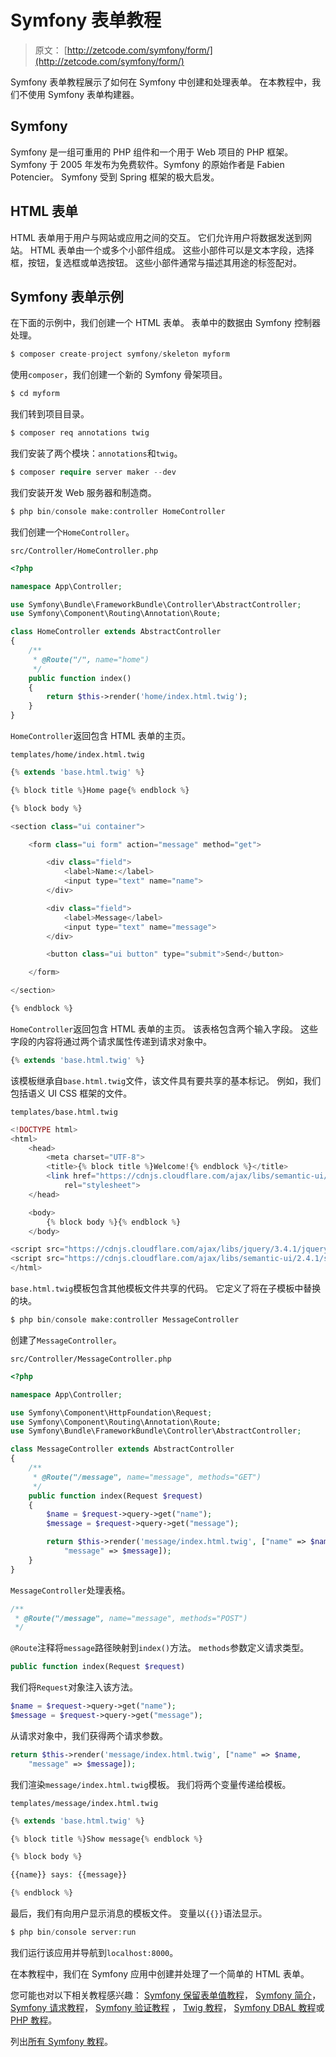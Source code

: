 # Symfony 表单教程

> 原文： [http://zetcode.com/symfony/form/](http://zetcode.com/symfony/form/)

Symfony 表单教程展示了如何在 Symfony 中创建和处理表单。 在本教程中，我们不使用 Symfony 表单构建器。

## Symfony

Symfony 是一组可重用的 PHP 组件和一个用于 Web 项目的 PHP 框架。 Symfony 于 2005 年发布为免费软件。Symfony 的原始作者是 Fabien Potencier。 Symfony 受到 Spring 框架的极大启发。

## HTML 表单

HTML 表单用于用户与网站或应用之间的交互。 它们允许用户将数据发送到网站。 HTML 表单由一个或多个小部件组成。 这些小部件可以是文本字段，选择框，按钮，复选框或单选按钮。 这些小部件通常与描述其用途的标签配对。

## Symfony 表单示例

在下面的示例中，我们创建一个 HTML 表单。 表单中的数据由 Symfony 控制器处理。

```php
$ composer create-project symfony/skeleton myform

```

使用`composer`，我们创建一个新的 Symfony 骨架项目。

```php
$ cd myform

```

我们转到项目目录。

```php
$ composer req annotations twig

```

我们安装了两个模块：`annotations`和`twig`。

```php
$ composer require server maker --dev

```

我们安装开发 Web 服务器和制造商。

```php
$ php bin/console make:controller HomeController

```

我们创建一个`HomeController`。

`src/Controller/HomeController.php`

```php
<?php

namespace App\Controller;

use Symfony\Bundle\FrameworkBundle\Controller\AbstractController;
use Symfony\Component\Routing\Annotation\Route;

class HomeController extends AbstractController
{
    /**
     * @Route("/", name="home")
     */
    public function index()
    {
        return $this->render('home/index.html.twig');
    }
}

```

`HomeController`返回包含 HTML 表单的主页。

`templates/home/index.html.twig`

```php
{% extends 'base.html.twig' %}

{% block title %}Home page{% endblock %}

{% block body %}

<section class="ui container">

    <form class="ui form" action="message" method="get">

        <div class="field">
            <label>Name:</label>
            <input type="text" name="name">
        </div>

        <div class="field">
            <label>Message</label>
            <input type="text" name="message">
        </div>

        <button class="ui button" type="submit">Send</button>

    </form>

</section>

{% endblock %}

```

`HomeController`返回包含 HTML 表单的主页。 该表格包含两个输入字段。 这些字段的内容将通过两个请求属性传递到请求对象中。

```php
{% extends 'base.html.twig' %}

```

该模板继承自`base.html.twig`文件，该文件具有要共享的基本标记。 例如，我们包括语义 UI CSS 框架的文件。

`templates/base.html.twig`

```php
<!DOCTYPE html>
<html>
    <head>
        <meta charset="UTF-8">
        <title>{% block title %}Welcome!{% endblock %}</title>
        <link href="https://cdnjs.cloudflare.com/ajax/libs/semantic-ui/2.4.1/semantic.css"
            rel="stylesheet">
    </head>

    <body>
        {% block body %}{% endblock %}
    </body>

<script src="https://cdnjs.cloudflare.com/ajax/libs/jquery/3.4.1/jquery.min.js"></script>
<script src="https://cdnjs.cloudflare.com/ajax/libs/semantic-ui/2.4.1/semantic.js"></script>
</html>

```

`base.html.twig`模板包含其他模板文件共享的代码。 它定义了将在子模板中替换的块。

```php
$ php bin/console make:controller MessageController

```

创建了`MessageController`。

`src/Controller/MessageController.php`

```php
<?php

namespace App\Controller;

use Symfony\Component\HttpFoundation\Request;
use Symfony\Component\Routing\Annotation\Route;
use Symfony\Bundle\FrameworkBundle\Controller\AbstractController;

class MessageController extends AbstractController
{
    /**
     * @Route("/message", name="message", methods="GET")
     */
    public function index(Request $request)
    {
        $name = $request->query->get("name");
        $message = $request->query->get("message");

        return $this->render('message/index.html.twig', ["name" => $name,
            "message" => $message]);
    }
}

```

`MessageController`处理表格。

```php
/**
 * @Route("/message", name="message", methods="POST")
 */

```

`@Route`注释将`message`路径映射到`index()`方法。 `methods`参数定义请求类型。

```php
public function index(Request $request)

```

我们将`Request`对象注入该方法。

```php
$name = $request->query->get("name");
$message = $request->query->get("message");

```

从请求对象中，我们获得两个请求参数。

```php
return $this->render('message/index.html.twig', ["name" => $name,
    "message" => $message]);

```

我们渲染`message/index.html.twig`模板。 我们将两个变量传递给模板。

`templates/message/index.html.twig`

```php
{% extends 'base.html.twig' %}

{% block title %}Show message{% endblock %}

{% block body %}

{{name}} says: {{message}}

{% endblock %}

```

最后，我们有向用户显示消息的模板文件。 变量以`{{}}`语法显示。

```php
$ php bin/console server:run

```

我们运行该应用并导航到`localhost:8000`。

在本教程中，我们在 Symfony 应用中创建并处理了一个简单的 HTML 表单。

您可能也对以下相关教程感兴趣： [Symfony 保留表单值教程](/symfony/keepformvalues/)， [Symfony 简介](/symfony/intro/)， [Symfony 请求教程](/symfony/request/)， [Symfony 验证教程](/symfony/validation/) ， [Twig 教程](/php/twig/)， [Symfony DBAL 教程](/symfony/dbal/)或 [PHP 教程](/lang/php/)。

列出[所有 Symfony 教程](/all/#symfony)。